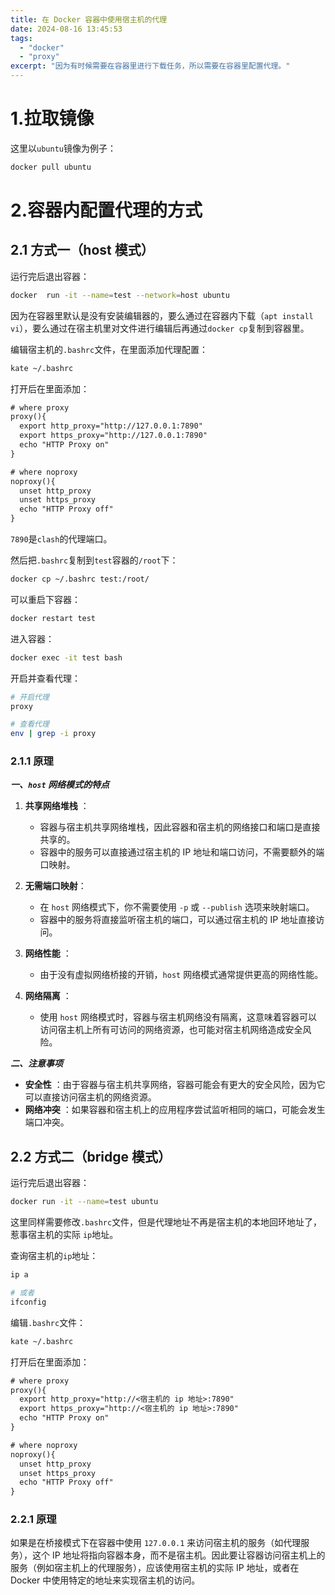 ```yaml
---
title: 在 Docker 容器中使用宿主机的代理
date: 2024-08-16 13:45:53
tags:
  - "docker"
  - "proxy"
excerpt: "因为有时候需要在容器里进行下载任务，所以需要在容器里配置代理。"
---
```


# 1.拉取镜像

这里以`ubuntu`镜像为例子：
```bash
docker pull ubuntu
```

# 2.容器内配置代理的方式

## 2.1 方式一（host 模式）

运行完后退出容器：
```bash
docker  run -it --name=test --network=host ubuntu
```

因为在容器里默认是没有安装编辑器的，要么通过在容器内下载（`apt install vi`），要么通过在宿主机里对文件进行编辑后再通过`docker cp`复制到容器里。

编辑宿主机的`.bashrc`文件，在里面添加代理配置：
```bash
kate ~/.bashrc
```

打开后在里面添加：
```txt
# where proxy
proxy(){
  export http_proxy="http://127.0.0.1:7890"
  export https_proxy="http://127.0.0.1:7890"
  echo "HTTP Proxy on"
}

# where noproxy
noproxy(){
  unset http_proxy
  unset https_proxy
  echo "HTTP Proxy off"
}
```
`7890`是`clash`的代理端口。

然后把`.bashrc`复制到`test`容器的`/root`下：
```bash
docker cp ~/.bashrc test:/root/
```

可以重启下容器：
```bash
docker restart test
```

进入容器：
```bash
docker exec -it test bash
```

开启并查看代理：
```bash
# 开启代理
proxy

# 查看代理
env | grep -i proxy
```

### 2.1.1 原理

***一、`host` 网络模式的特点***

1. **共享网络堆栈** ：
   - 容器与宿主机共享网络堆栈，因此容器和宿主机的网络接口和端口是直接共享的。
   - 容器中的服务可以直接通过宿主机的 IP 地址和端口访问，不需要额外的端口映射。

2. **无需端口映射**：
   - 在 `host` 网络模式下，你不需要使用 `-p` 或 `--publish` 选项来映射端口。
   - 容器中的服务将直接监听宿主机的端口，可以通过宿主机的 IP 地址直接访问。

3. **网络性能** ：
   - 由于没有虚拟网络桥接的开销，`host` 网络模式通常提供更高的网络性能。

4. **网络隔离** ：
   - 使用 `host` 网络模式时，容器与宿主机网络没有隔离，这意味着容器可以访问宿主机上所有可访问的网络资源，也可能对宿主机网络造成安全风险。

***二、注意事项***

- **安全性** ：由于容器与宿主机共享网络，容器可能会有更大的安全风险，因为它可以直接访问宿主机的网络资源。
- **网络冲突** ：如果容器和宿主机上的应用程序尝试监听相同的端口，可能会发生端口冲突。

## 2.2 方式二（bridge 模式）

运行完后退出容器：
```bash
docker run -it --name=test ubuntu
```

这里同样需要修改`.bashrc`文件，但是代理地址不再是宿主机的本地回环地址了，惹事宿主机的实际 `ip`地址。

查询宿主机的`ip`地址：
```bash
ip a

# 或者
ifconfig
```

编辑`.bashrc`文件：
```bash
kate ~/.bashrc
```

打开后在里面添加：
```txt
# where proxy
proxy(){
  export http_proxy="http://<宿主机的 ip 地址>:7890"
  export https_proxy="http://<宿主机的 ip 地址>:7890"
  echo "HTTP Proxy on"
}

# where noproxy
noproxy(){
  unset http_proxy
  unset https_proxy
  echo "HTTP Proxy off"
}
```

### 2.2.1 原理

如果是在桥接模式下在容器中使用 `127.0.0.1` 来访问宿主机的服务（如代理服务），这个 IP 地址将指向容器本身，而不是宿主机。因此要让容器访问宿主机上的服务（例如宿主机上的代理服务），应该使用宿主机的实际 IP 地址，或者在 Docker 中使用特定的地址来实现宿主机的访问。

